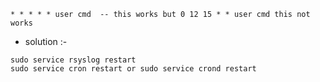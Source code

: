 ```
* * * * * user cmd  -- this works but 0 12 15 * * user cmd this not works
```
  - solution :- 
```
sudo service rsyslog restart
sudo service cron restart or sudo service crond restart
```
